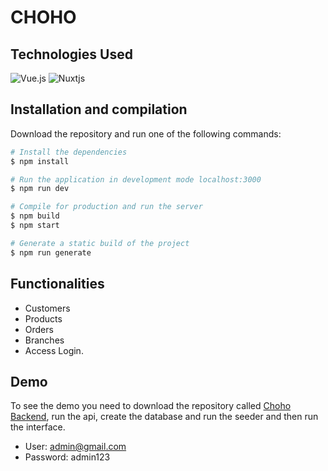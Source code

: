 # CHOHO

## Technologies Used

![Vue.js](https://img.shields.io/badge/vuejs-%2335495e.svg?style=for-the-badge&logo=vuedotjs&logoColor=%234FC08D)
![Nuxtjs](https://img.shields.io/badge/Nuxt-002E3B?style=for-the-badge&logo=nuxtdotjs&logoColor=#00DC82)

## Installation and compilation

 Download the repository and run one of the following commands:

``` bash
# Install the dependencies
$ npm install

# Run the application in development mode localhost:3000
$ npm run dev

# Compile for production and run the server
$ npm build
$ npm start

# Generate a static build of the project
$ npm run generate
```

## Functionalities

* Customers
* Products
* Orders
* Branches
* Access Login.

## Demo

To see the demo you need to download the repository called  [Choho Backend](https://github.com/Diego-18/choho-backend), run the api, create the database and run the seeder and then run the interface.

* User: admin@gmail.com
* Password: admin123
